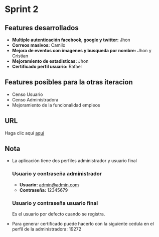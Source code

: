 # Sprint 2

## Features desarrollados

* **Multiple autenticación facebook, google y twitter:** Jhon
* **Correos masivos:** Camilo
* **Mejora de eventos con imagenes y busqueda por nombre:** Jhon y Cristian
* **Mejoramiento de estadisticas:** Jhon
* **Certificado perfil usuario:** Rafael


## Features posibles para la otras iteracion

* Censo Usuario
* Censo Administradora
* Mejoramiento de la funcionalidad empleos


## URL

Haga clic aqui [aqui](https://sipastos.herokuapp.com/)

## Nota

* La aplicación tiene dos perfiles administrador y usuario final

  ### Usuario y contraseña administrador

  * **Usuario:** admin@admin.com
  * **Contraseña:** 12345679

  ### Usuario y contraseña usuario final

  Es el usuario por defecto cuando se registra.

* Para generar certificado puede hacerlo con la siguiente cedula en el perfil de la administradora: 19272
